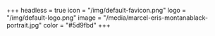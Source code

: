 +++
headless = true
icon = "/img/default-favicon.png"
logo = "/img/default-logo.png"
image = "/media/marcel-eris-montanablack-portrait.jpg"
color = "#5d9fbd"
+++
